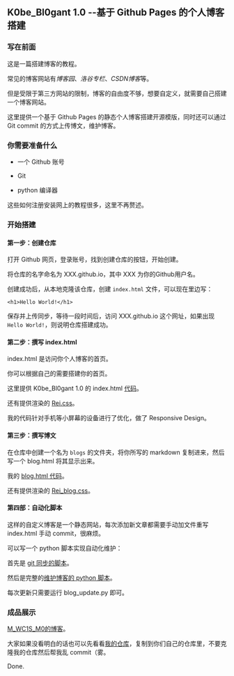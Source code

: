 ## K0be_Bl0gant 1.0 --基于 Github Pages 的个人博客搭建

### 写在前面

这是一篇搭建博客的教程。

常见的博客网站有*博客园*、*洛谷专栏*、*CSDN博客*等。

但是受限于第三方网站的限制，博客的自由度不够，想要自定义，就需要自己搭建一个博客网站。

这里提供一个基于 Github Pages 的静态个人博客搭建开源模版，同时还可以通过 Git commit 的方式上传博文，维护博客。

### 你需要准备什么

- 一个 Github 账号

- Git

- python 编译器

这些如何注册安装网上的教程很多，这里不再赘述。

### 开始搭建

#### 第一步：创建仓库

打开 Github 网页，登录账号，找到创建仓库的按钮，开始创建。

将仓库的名字命名为 XXX.github.io，其中 XXX 为你的Github用户名。

创建成功后，从本地克隆该仓库，创建 `index.html` 文件，可以现在里边写：

```
<h1>Hello World!</h1>
```

保存并上传同步，等待一段时间后，访问 XXX.github.io 这个网址，如果出现 `Hello World!`，则说明仓库搭建成功。

#### 第二步：撰写 index.html

index.html 是访问你个人博客的首页。

你可以根据自己的需要搭建你的首页。

这里提供 K0be_Bl0gant 1.0 的 index.html [代码](https://www.luogu.com.cn/paste/q8pxj23i)。

还有提供渲染的 [Rei.css](https://www.luogu.com.cn/paste/j8ez0ktr)。

我的代码针对手机等小屏幕的设备进行了优化，做了 Responsive Design。

#### 第三步：撰写博文

在仓库中创建一个名为 `blogs` 的文件夹，将你所写的 markdown 复制进来，然后写一个 blog.html 将其显示出来。

我的 [blog.html 代码](https://www.luogu.com.cn/paste/irz6bcdc)。

还有提供渲染的 [Rei_blog.css](https://www.luogu.com.cn/paste/kvn1c9cr)。

#### 第四部：自动化脚本

这样的自定义博客是一个静态网站，每次添加新文章都需要手动加文件重写 index.html 手动 commit，很麻烦。

可以写一个 python 脚本实现自动化维护：

首先是 [git 同步的脚本](https://www.luogu.com.cn/paste/3g0hd7jm)。

然后是完整的[维护博客的 python 脚本](https://www.luogu.com.cn/paste/oxg0lhmz)。

每次更新只需要运行 blog_update.py 即可。

### 成品展示

[M_WC1S_M0的博客](https://www.sunburstfan1106.github.io)。

大家如果没看明白的话也可以先看看[我的仓库](https://github.com/SunburstFan1106/SunburstFan1106.github.io)，复制到你们自己的仓库里，不要克隆我的仓库然后帮我乱 commit（雾。

Done.